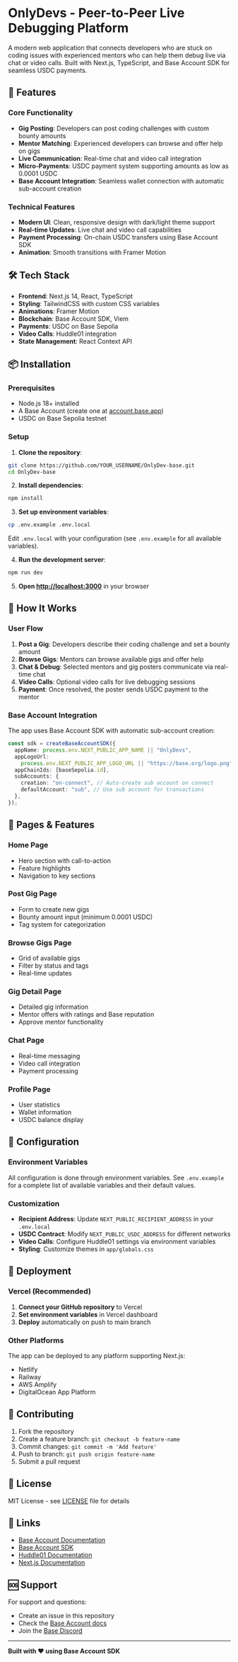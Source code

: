 # OnlyDevs - Peer-to-Peer Live Debugging Platform

A modern web application that connects developers who are stuck on coding issues with experienced mentors who can help them debug live via chat or video calls. Built with Next.js, TypeScript, and Base Account SDK for seamless USDC payments.

## 🚀 Features

### Core Functionality

- **Gig Posting**: Developers can post coding challenges with custom bounty amounts
- **Mentor Matching**: Experienced developers can browse and offer help on gigs
- **Live Communication**: Real-time chat and video call integration
- **Micro-Payments**: USDC payment system supporting amounts as low as 0.0001 USDC
- **Base Account Integration**: Seamless wallet connection with automatic sub-account creation

### Technical Features

- **Modern UI**: Clean, responsive design with dark/light theme support
- **Real-time Updates**: Live chat and video call capabilities
- **Payment Processing**: On-chain USDC transfers using Base Account SDK
- **Animation**: Smooth transitions with Framer Motion

## 🛠️ Tech Stack

- **Frontend**: Next.js 14, React, TypeScript
- **Styling**: TailwindCSS with custom CSS variables
- **Animations**: Framer Motion
- **Blockchain**: Base Account SDK, Viem
- **Payments**: USDC on Base Sepolia
- **Video Calls**: Huddle01 integration
- **State Management**: React Context API

## 📦 Installation

### Prerequisites

- Node.js 18+ installed
- A Base Account (create one at [account.base.app](https://account.base.app))
- USDC on Base Sepolia testnet

### Setup

1. **Clone the repository**:

```bash
git clone https://github.com/YOUR_USERNAME/OnlyDev-base.git
cd OnlyDev-base
```

2. **Install dependencies**:

```bash
npm install
```

3. **Set up environment variables**:

```bash
cp .env.example .env.local
```

Edit `.env.local` with your configuration (see `.env.example` for all available variables).

4. **Run the development server**:

```bash
npm run dev
```

5. **Open [http://localhost:3000](http://localhost:3000)** in your browser

## 🎯 How It Works

### User Flow

1. **Post a Gig**: Developers describe their coding challenge and set a bounty amount
2. **Browse Gigs**: Mentors can browse available gigs and offer help
3. **Chat & Debug**: Selected mentors and gig posters communicate via real-time chat
4. **Video Calls**: Optional video calls for live debugging sessions
5. **Payment**: Once resolved, the poster sends USDC payment to the mentor

### Base Account Integration

The app uses Base Account SDK with automatic sub-account creation:

```typescript
const sdk = createBaseAccountSDK({
  appName: process.env.NEXT_PUBLIC_APP_NAME || "OnlyDevs",
  appLogoUrl:
    process.env.NEXT_PUBLIC_APP_LOGO_URL || "https://base.org/logo.png",
  appChainIds: [baseSepolia.id],
  subAccounts: {
    creation: "on-connect", // Auto-create sub account on connect
    defaultAccount: "sub", // Use sub account for transactions
  },
});
```

## 📱 Pages & Features

### Home Page

- Hero section with call-to-action
- Feature highlights
- Navigation to key sections

### Post Gig Page

- Form to create new gigs
- Bounty amount input (minimum 0.0001 USDC)
- Tag system for categorization

### Browse Gigs Page

- Grid of available gigs
- Filter by status and tags
- Real-time updates

### Gig Detail Page

- Detailed gig information
- Mentor offers with ratings and Base reputation
- Approve mentor functionality

### Chat Page

- Real-time messaging
- Video call integration
- Payment processing

### Profile Page

- User statistics
- Wallet information
- USDC balance display

## 🔧 Configuration

### Environment Variables

All configuration is done through environment variables. See `.env.example` for a complete list of available variables and their default values.

### Customization

- **Recipient Address**: Update `NEXT_PUBLIC_RECIPIENT_ADDRESS` in your `.env.local`
- **USDC Contract**: Modify `NEXT_PUBLIC_USDC_ADDRESS` for different networks
- **Video Calls**: Configure Huddle01 settings via environment variables
- **Styling**: Customize themes in `app/globals.css`

## 🚀 Deployment

### Vercel (Recommended)

1. **Connect your GitHub repository** to Vercel
2. **Set environment variables** in Vercel dashboard
3. **Deploy** automatically on push to main branch

### Other Platforms

The app can be deployed to any platform supporting Next.js:

- Netlify
- Railway
- AWS Amplify
- DigitalOcean App Platform

## 🤝 Contributing

1. Fork the repository
2. Create a feature branch: `git checkout -b feature-name`
3. Commit changes: `git commit -m 'Add feature'`
4. Push to branch: `git push origin feature-name`
5. Submit a pull request

## 📄 License

MIT License - see [LICENSE](LICENSE) file for details

## 🔗 Links

- [Base Account Documentation](https://docs.base.org/base-account)
- [Base Account SDK](https://github.com/base/account-sdk)
- [Huddle01 Documentation](https://huddle01.com/docs)
- [Next.js Documentation](https://nextjs.org/docs)

## 🆘 Support

For support and questions:

- Create an issue in this repository
- Check the [Base Account docs](https://docs.base.org/base-account)
- Join the [Base Discord](https://discord.gg/buildonbase)

---

**Built with ❤️ using Base Account SDK**
